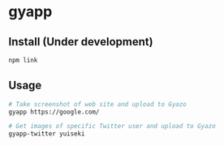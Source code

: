 # gyapp

## Install (Under development)
```bash
npm link
```


## Usage
```bash
# Take screenshot of web site and upload to Gyazo
gyapp https://google.com/

# Get images of specific Twitter user and upload to Gyazo
gyapp-twitter yuiseki

```